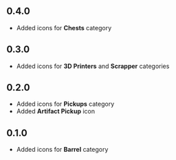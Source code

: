 ## 0.4.0

- Added icons for **Chests** category

## 0.3.0

- Added icons for **3D Printers** and **Scrapper** categories

## 0.2.0

- Added icons for **Pickups** category
- Added **Artifact Pickup** icon

## 0.1.0

- Added icons for **Barrel** category
